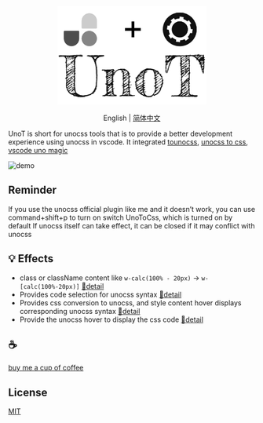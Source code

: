 <p align="center">
  <img height="200" src="./assets/kv.png" alt="UnoT">
</p>
<p align="center"> English | <a href="./README_zh.md">简体中文</a></p>


UnoT is short for unocss tools that is to provide a better development experience using unocss in vscode. It integrated [tounocss](https://github.com/Simon-He95/tounocss), [unocss to css](https://github.com/Simon-He95/unocss-to-css), [vscode uno magic](https://github.com/Simon-He95/vscode-uno-magic)

![demo](/assets/demo.gif)

## Reminder
If you use the unocss official plugin like me and it doesn’t work, you can use command+shift+p to turn on switch UnoToCss, which is turned on by default
If unocss itself can take effect, it can be closed if it may conflict with unocss

## 💡 Effects
- class or className content like `w-calc(100% - 20px)` -> `w-[calc(100%-20px)]` [🔎detail](https://github.com/Simon-He95/vscode-uno-magic)
- Provides code selection for unocss syntax [🔎detail](https://github.com/Simon-He95/vscode-uno-magic)
- Provides css conversion to unocss, and style content hover displays corresponding unocss syntax [🔎detail](https://github.com/Simon-He95/tounocss)
- Provide the unocss hover to display the css code [🔎detail](https://github.com/Simon-He95/unocss-to-css)

## :coffee:

[buy me a cup of coffee](https://github.com/Simon-He95/sponsor)

## License

[MIT](./license)
